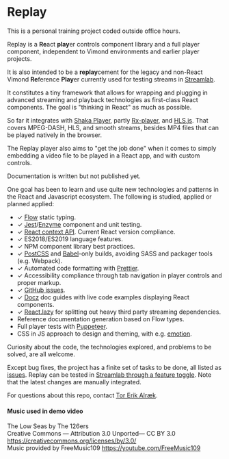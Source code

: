 # Replay

This is a personal training project coded outside office hours.

Replay is a **Re**act **play**er controls component library and a full player component, independent to Vimond environments and earlier player projects.

It is also intended to be a **replay**cement for the legacy and non-React Vimond **Re**ference **Play**er currently used for testing streams in [Streamlab](http://streamlab.ops.vmp.vimondtv.com/).

It constitutes a tiny framework that allows for wrapping and plugging in advanced streaming and playback technologies as first-class React components. The goal is "thinking in React" as much as possible.

So far it integrates with [Shaka Player](https://github.com/google/shaka-player), partly [Rx-player](https://github.com/canalplus/rx-player), and [HLS.js](https://github.com/video-dev/hls.js). That covers MPEG-DASH, HLS, and smooth streams, besides MP4 files that can be played natively in the browser.

The Replay player also aims to "get the job done" when it comes to simply embedding a video file to be played in a React app, and with custom controls.

Documentation is written but not published yet.

One goal has been to learn and use quite new technologies and patterns in the React and Javascript ecosystem. The following is studied, applied or planned applied:

* ✓ [Flow](https://flow.org) static typing.
* ✓ [Jest](https://jestjs.io/)/[Enzyme](https://airbnb.io/enzyme/) component and unit testing.
* ✓ [React context API](https://reactjs.org/docs/context.html). Current React version compliance.
* ✓ ES2018/ES2019 language features.
* ✓ NPM component library best practices. 
* ✓ [PostCSS](https://postcss.org/) and [Babel](https://babeljs.io/)-only builds, avoiding SASS and packager tools (e.g. Webpack).
* ✓ Automated code formatting with [Prettier](https://prettier.io/).
* ✓ Accessibility compliance through tab navigation in player controls and proper markup.
* ✓ [GitHub issues](https://github.com/vimond/replay/issues/).
* ✓ [Docz](https://docz.site) doc guides with live code examples displaying React components.
* ✓ [React.lazy](https://reactjs.org/blog/2018/10/23/react-v-16-6.html) for splitting out heavy third party streaming dependencies.
* Reference documentation generation based on Flow types.
* Full player tests with [Puppeteer](https://developers.google.com/web/tools/puppeteer/).
* CSS in JS approach to design and theming, with e.g. [emotion](https://emotion.sh/).

Curiosity about the code, the technologies explored, and problems to be solved, are all welcome.

Except bug fixes, the project has a finite set of tasks to be done, all listed as [issues](https://github.com/vimond/replay/issues). Replay can be tested in [Streamlab through a feature toggle](https://streamlab.ops.vmp.vimondtv.com/?features=replay). Note that the latest changes are manually integrated.

For questions about this repo, contact [Tor Erik Alræk](mailto:torerik@vimond.com).

#### Music used in demo video

The Low Seas by The 126ers  
Creative Commons — Attribution 3.0 Unported— CC BY 3.0  
https://creativecommons.org/licenses/by/3.0/  
Music provided by FreeMusic109 https://youtube.com/FreeMusic109
